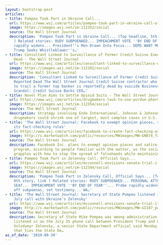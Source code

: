 ```yaml
---
layout: bootstrap-post
articles:
- title: Pompeo Took Part in Ukraine Call...
  url: https://www.wsj.com/articles/pompeo-took-part-in-ukraine-call-official-says-11569865002
  image: https://images.wsj.net/im-112352/social
  source: The Wall Street Journal
  description: 'Pompeo Took Part in Ukraine Call... (Top headline, 5th story, link
    ) Related stories: RUDY SUBPOENAED... IMPEACHMENT VOTE ''BY END OF YEAR''... Probe
    rapidly widens... President''s Men Drawn Into Focus... DEMS WANT MORE TRANSCRIPTS...
    Trump Seeks Whistleblower''s…'
- title: Consultant Linked to Surveillance of Former Credit Suisse Executive Reported
    Dead - The Wall Street Journal
  url: https://www.wsj.com/articles/consultant-linked-to-surveillance-of-former-credit-suisse-executive-reported-dead-11569885373
  image: https://images.wsj.net/im-112102/social
  source: The Wall Street Journal
  description: 'Consultant Linked to Surveillance of Former Credit Suisse Executive
    Reported Dead The Wall Street Journal Credit Suisse contractor who hired a spy
    to trail a former top banker is reportedly dead by suicide Business Insider Spy
    Scandal: Credit Suisse Backs CEO…'
- title: Novel Plan Aims to Settle Opioid Suits - The Wall Street Journal
  url: https://www.wsj.com/articles/drugmakers-look-to-use-purdue-pharmas-bankruptcy-to-settle-opioid-suits-11569877871
  image: https://images.wsj.net/im-112354/social
  source: The Wall Street Journal
  description: Strategy involving Endo International, Johnson & Johnson and other
    drugmakers could shrink one of largest, most complex cases in U.S. history
- title: 'The Wall Street Journal: Facebook to exempt opinion pieces, satire from
    its fact-checking rules'
  url: https://www.wsj.com/articles/facebook-to-create-fact-checking-exemptions-for-opinion-and-satire-11569875314
  image: http://s.marketwatch.com/public/resources/MWimages/MW-GN074_facebo_ZG_20180724162821.jpg
  source: The Wall Street Journal
  description: Facebook Inc. plans to exempt opinion pieces and satire from its fact-checking
    program, according to people familiar with the matter, as the social-media giant
    grapples with how to stop the spread of falsehoods while maintaining its own neutrality.
- title: Pompeo Took Part in Zelensky Call, Official Says...
  url: https://www.wsj.com/articles/mcconnell-envisions-senate-trial-if-house-passes-articles-of-impeachment-11569865002
  image: https://images.wsj.net/im-112344/social
  source: The Wall Street Journal
  description: 'Pompeo Took Part in Zelensky Call, Official Says... (Top headline,
    8th story, link ) Related stories: RUDY SUBPOENAED... PERSONAL ATTORNEY ON HOT
    SEAT... IMPEACHMENT VOTE ''BY END OF YEAR''... Probe rapidly widens... Dems fire
    off subpoenas, set testimony... WA…'
- title: 'The Wall Street Journal: Secretary of State Pompeo listened in on Trump’s
    July call with Ukraine’s Zelensky'
  url: https://www.wsj.com/articles/mcconnell-envisions-senate-trial-if-house-passes-articles-of-impeachment-11569865002?mod=mktw
  image: http://s.marketwatch.com/public/resources/MWimages/MW-GI187_pompeo_ZG_20180429162939.jpg
  source: The Wall Street Journal
  description: Secretary of State Mike Pompeo was among administration officials who
    listened in on the July 25 phone call between President Trump and Ukrainian President
    Volodymyr Zelensky, a senior State Department official said Monday, a disclosure
    that ties the State De…
as_of_date: '2019-09-30'
---
```


